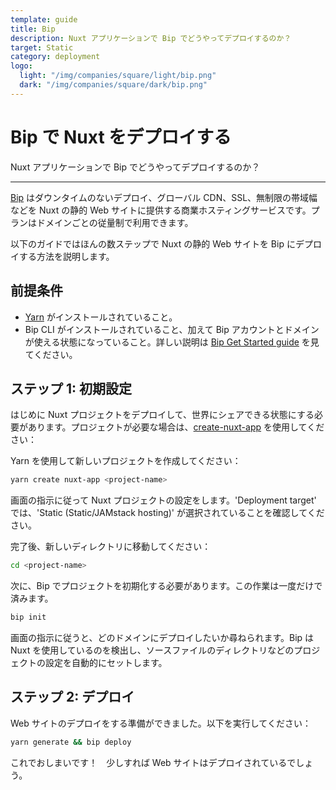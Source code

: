 ```yaml
---
template: guide
title: Bip
description: Nuxt アプリケーションで Bip でどうやってデプロイするのか？
target: Static
category: deployment
logo:
  light: "/img/companies/square/light/bip.png"
  dark: "/img/companies/square/dark/bip.png"
---
```

# Bip で Nuxt をデプロイする

Nuxt アプリケーションで Bip でどうやってデプロイするのか？

---

[Bip](https://bip.sh) はダウンタイムのないデプロイ、グローバル CDN、SSL、無制限の帯域幅などを Nuxt の静的 Web サイトに提供する商業ホスティングサービスです。プランはドメインごとの従量制で利用できます。

以下のガイドではほんの数ステップで Nuxt の静的 Web サイトを Bip にデプロイする方法を説明します。

## 前提条件

- [Yarn](https://yarnpkg.com/getting-started/install) がインストールされていること。
- Bip CLI がインストールされていること、加えて Bip アカウントとドメインが使える状態になっていること。詳しい説明は [Bip Get Started guide](https://bip.sh/getstarted) を見てください。

## ステップ 1: 初期設定

はじめに Nuxt プロジェクトをデプロイして、世界にシェアできる状態にする必要があります。プロジェクトが必要な場合は、[create-nuxt-app](https://github.com/nuxt/create-nuxt-app) を使用してください：

Yarn を使用して新しいプロジェクトを作成してください：

```bash
yarn create nuxt-app <project-name>
```

画面の指示に従って Nuxt プロジェクトの設定をします。'Deployment target' では、'Static (Static/JAMstack hosting)' が選択されていることを確認してください。

完了後、新しいディレクトリに移動してください：

```bash
cd <project-name>
```

次に、Bip でプロジェクトを初期化する必要があります。この作業は一度だけで済みます。

```bash
bip init
```

画面の指示に従うと、どのドメインにデプロイしたいか尋ねられます。Bip は Nuxt を使用しているのを検出し、ソースファイルのディレクトリなどのプロジェクトの設定を自動的にセットします。

## ステップ 2: デプロイ

Web サイトのデプロイをする準備ができました。以下を実行してください：

```bash
yarn generate && bip deploy
```

これでおしまいです！　少しすれば Web サイトはデプロイされているでしょう。

